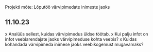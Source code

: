 Projekti mõte: Lõputöö värvipimedate inimeste jaoks


11.10.23
-----------

x Analüüs sellest, kuidas värvipimedus üldse töötab. 
x Kui palju infot on infot veebiarendajate jaoks värvipimeduse kohta veebis?
x Kuidas kohandada värvipimeda inimese jaoks veebikogemust mugavamaks?


<!-- Teoreetilises osas esitatakse: 
- töö eesmärk ja olulisus; 
- tehniline kirjeldus; 
- praktilise teostuse kirjeldus;
- töö teostamiseks vajaliku meeskonna koosseis, ülesannete jaotus; 
- projekti teostamise ajakava (ja eelarve); 
- tulemuste analüüs. -->
